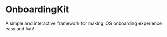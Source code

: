 # OnboardingKit
A simple and interactive framework for making iOS onboarding experience easy and fun!  
